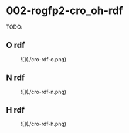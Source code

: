 # 002-rogfp2-cro_oh-rdf

TODO:

## O rdf

<figure markdown>
![](./cro-rdf-o.png)
</figure>

## N rdf

<figure markdown>
![](./cro-rdf-n.png)
</figure>

## H rdf

<figure markdown>
![](./cro-rdf-h.png)
</figure>
